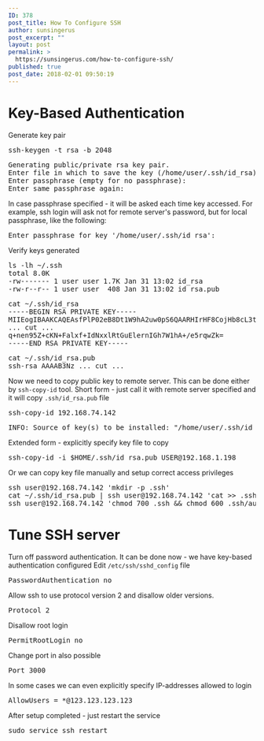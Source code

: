 ```yaml
---
ID: 378
post_title: How To Configure SSH
author: sunsingerus
post_excerpt: ""
layout: post
permalink: >
  https://sunsingerus.com/how-to-configure-ssh/
published: true
post_date: 2018-02-01 09:50:19
---
```

<h1>Key-Based Authentication</h1>
Generate key pair
<pre>
ssh-keygen -t rsa -b 2048
</pre>
<pre>
Generating public/private rsa key pair.
Enter file in which to save the key (/home/user/.ssh/id_rsa):
Enter passphrase (empty for no passphrase):
Enter same passphrase again:
</pre>
In case passphrase specified - it will be asked each time key accessed. For example, ssh login will ask not for remote server's password, but for local passphrase, like the following:
<pre>
Enter passphrase for key '/home/user/.ssh/id_rsa':
</pre>
Verify keys generated
<pre>
ls -lh ~/.ssh
total 8.0K
-rw------- 1 user user 1.7K Jan 31 13:02 id_rsa
-rw-r--r-- 1 user user  408 Jan 31 13:02 id_rsa.pub
</pre>

<pre>
cat ~/.ssh/id_rsa
-----BEGIN RSA PRIVATE KEY-----
MIIEogIBAAKCAQEAsfPlP02eB8Dt1W9hA2uw0pS6QAARHIrHF8CojHb8cL3tExog
... cut ...
q+nen95Z+cKN+Falxf+IdNxxlRtGuElernIGh7W1hA+/e5rqwZk=
-----END RSA PRIVATE KEY-----
</pre>

<pre>
cat ~/.ssh/id_rsa.pub
ssh-rsa AAAAB3Nz ... cut ...
</pre>

Now we need to copy public key to remote server. This can be done either by <code>ssh-copy-id</code> tool.
Short form - just call it with remote server specified and it will copy <code>.ssh/id_rsa.pub</code> file
<pre>
ssh-copy-id 192.168.74.142
</pre>
<pre>
INFO: Source of key(s) to be installed: "/home/user/.ssh/id_rsa.pub"
</pre>
Extended form - explicitly specify key file to copy
<pre>
ssh-copy-id -i $HOME/.ssh/id_rsa.pub USER@192.168.1.198
</pre>

Or we can copy key file manually and setup correct access privileges
<pre>
ssh user@192.168.74.142 'mkdir -p .ssh'
cat ~/.ssh/id_rsa.pub | ssh user@192.168.74.142 'cat >> .ssh/authorized_keys'
ssh user@192.168.74.142 'chmod 700 .ssh && chmod 600 .ssh/authorized_keys'
</pre>

<h1>Tune SSH server</h1>
Turn off password authentication. It can be done now - we have key-based authentication configured
Edit <code>/etc/ssh/sshd_config</code> file
<pre>
PasswordAuthentication no
</pre>

Allow ssh to use protocol version 2 and disallow older versions.
<pre>
Protocol 2
</pre>

Disallow root login
<pre>
PermitRootLogin no
</pre>

Change port in also possible
<pre>
Port 3000
</pre>

In some cases we can even explicitly specify IP-addresses allowed to login
<pre>
AllowUsers = *@123.123.123.123
</pre>

After setup completed - just restart the service
<pre>
sudo service ssh restart
</pre>